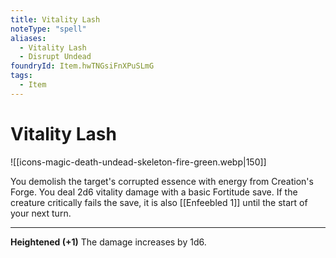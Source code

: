 ```yaml
---
title: Vitality Lash
noteType: "spell"
aliases:
  - Vitality Lash
  - Disrupt Undead
foundryId: Item.hwTNGsiFnXPuSLmG
tags:
  - Item
---
```


# Vitality Lash
![[icons-magic-death-undead-skeleton-fire-green.webp|150]]

You demolish the target's corrupted essence with energy from Creation's Forge. You deal 2d6 vitality damage with a basic Fortitude save. If the creature critically fails the save, it is also [[Enfeebled 1]] until the start of your next turn.

* * *

**Heightened (+1)** The damage increases by 1d6.
